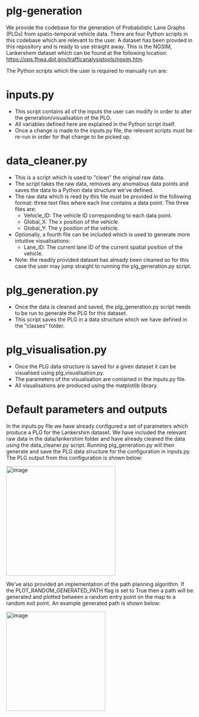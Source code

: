# plg-generation

We provide the codebase for the generation of Probabilistic Lane Graphs (PLGs) from spatio-temporal vehicle data. There are four Python scripts in this codebase which are relevant to the user. A dataset has been provded in this repository and is ready to use straight away. This is the NGSIM, Lankershem dataset which can be found at the following location: https://ops.fhwa.dot.gov/trafficanalysistools/ngsim.htm.

The Python scripts which the user is required to manually run are:

# inputs.py
- This script contains all of the inputs the user can modify in order to alter the generation/visualisation of the PLG.
- All variables defined here are explained in the Python script itself.
- Once a change is made to the inputs.py file, the relevant scripts must be re-run in order for that change to be picked up.

# data_cleaner.py
- This is a script which is used to "clean" the original raw data.
- The script takes the raw data, removes any anomalous data points and saves the data to a Python data structure we've defined.
- The raw data which is read by this file must be provided in the following format: three text files where each line contains a data point. The three files are:
  - Vehicle_ID: The vehicle ID corresponding to each data point.
  - Global_X: The x position of the vehicle.
  - Global_Y: The y position of the vehicle.
- Optionally, a fourth file can be included which is used to generate more intuitive visualisations:
  - Lane_ID: The current lane ID of the current spatial position of the vehicle.
- Note: the readily provided dataset has already been cleaned so for this case the user may jump straight to running the plg_generation.py script.

# plg_generation.py
- Once the data is cleaned and saved, the plg_generation.py script needs to be run to generate the PLG for this dataset.
- This script saves the PLG in a data structure which we have defined in the "classes" folder.

# plg_visualisation.py
- Once the PLG data structure is saved for a given dataset it can be visualised using plg_visualisation.py.
- The parameters of the visualisation are contained in the inputs.py file.
- All visualisations are produced using the matplotlib library.

# Default parameters and outputs
In the inputs.py file we have already configured a set of parameters which produce a PLG for the Lankershim dataset. We have included the relevant raw data in the data/lankershim folder and have already cleaned the data using the data_cleaner.py script. Running plg_generation.py will then generate and save the PLG data structure for the configuration in inputs.py. The PLG output from this configuration is shown below:

<img width="294" alt="image" src="https://user-images.githubusercontent.com/102254720/236274646-6055f0c3-b591-49fe-bd8f-2c060660603a.png">

We've also provided an implementation of the path planning algorithm. If the PLOT_RANDOM_GENERATED_PATH flag is set to True then a path will be generated and plotted between a random entry point on the map to a random exit point. An example generated path is shown below:

<img width="267" alt="image" src="https://user-images.githubusercontent.com/102254720/236272942-bfa69f40-1e3a-4547-9523-f3cc1b498e05.png">


